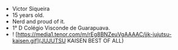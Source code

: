 - Victor Siqueira
- 15 years old.
- Nerd and proud of it.
- 1° D Colégio Visconde de Guarapuava.
- ! [https://media1.tenor.com/m/rEg8BNZeuVgAAAAC/jjk-jujutsu-kaisen.gif](JUJUTSU KAISEN BEST OF ALL)

<!--
**VICTORSIQUEIRA-14/VICTORSIQUEIRA-14** is a ✨ _special_ ✨ repository because its `README.md` (this file) appears on your GitHub profile.

Here are some ideas to get you started:

- 🔭 I’m currently working on ...
- 🌱 I’m currently learning ...
- 👯 I’m looking to collaborate on ...
- 🤔 I’m looking for help with ...
- 💬 Ask me about ...
- 📫 How to reach me: ...
- 😄 Pronouns: ...
- ⚡ Fun fact: ...
-->
